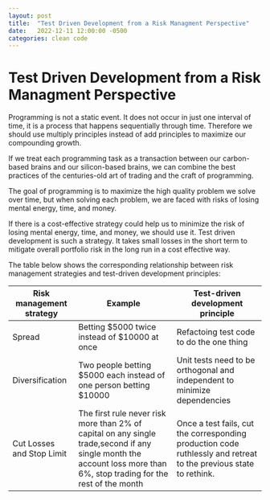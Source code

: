 ```yaml
---
layout: post
title:  "Test Driven Development from a Risk Managment Perspective"
date:   2022-12-11 12:00:00 -0500
categories: clean code
---
```


# Test Driven Development from a Risk Managment Perspective

Programming is not a static event. It does not occur in just one interval of time, it is a process that happens sequentially through time. Therefore we should use multiply principles instead of add principles to maximize our compounding growth. 

If we treat each programming task as a transaction between our carbon-based brains and our silicon-based brains, we can combine the best practices of the centuries-old art of trading and the craft of programming.

The goal of programming is to maximize the high quality problem we solve over time, but when solving each problem, we are faced with risks of losing mental energy, time, and money. 

If there is a cost-effective strategy could help us to minimize the risk of losing mental energy, time, and money, we should use it. Test driven development is such a strategy. It takes small losses in the short term to mitigate overall portfolio risk in the long run in a cost effective way.

The table below shows the corresponding relationship between risk management strategies and test-driven development principles:

|Risk management strategy|Example|Test-driven development principle|
|----------|----------|----------|
|Spread|Betting $5000 twice instead of $10000 at once|Refactoing test code to do the one thing|
|Diversification|Two people betting $5000 each instead of one person betting $10000|Unit tests need to be orthogonal and independent to minimize dependencies|
|Cut Losses and Stop Limit|The first rule never risk more than 2% of capital on any single trade,second if any single month the account loss more than 6%, stop trading for the rest of the month|Once a test fails, cut the corresponding production code ruthlessly and retreat to the previous state to rethink.
